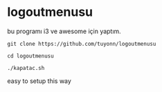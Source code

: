 # logoutmenusu

bu programı i3 ve awesome için yaptım.

<p><code>git clone https://github.com/tuyonn/logoutmenusu</code></p>
<p><code>cd logoutmenusu</code></p>
<p><code>./kapatac.sh</code></p>

easy to setup this way

